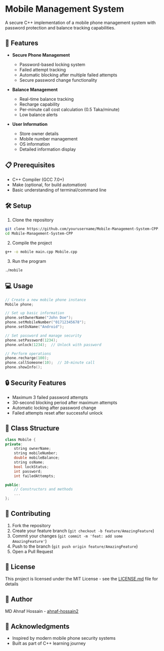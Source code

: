 # Mobile Management System

A secure C++ implementation of a mobile phone management system with password protection and balance tracking capabilities.

## 🚀 Features

- **Secure Phone Management**
  - Password-based locking system
  - Failed attempt tracking
  - Automatic blocking after multiple failed attempts
  - Secure password change functionality

- **Balance Management**
  - Real-time balance tracking
  - Recharge capability
  - Per-minute call cost calculation (0.5 Taka/minute)
  - Low balance alerts

- **User Information**
  - Store owner details
  - Mobile number management
  - OS information
  - Detailed information display

## 📋 Prerequisites

- C++ Compiler (GCC 7.0+)
- Make (optional, for build automation)
- Basic understanding of terminal/command line

## 🛠️ Setup

1. Clone the repository
```bash
git clone https://github.com/yourusername/Mobile-Management-System-CPP.git
cd Mobile-Management-System-CPP
```

2. Compile the project
```bash
g++ -o mobile main.cpp Mobile.cpp
```

3. Run the program
```bash
./mobile
```

## 💻 Usage

```cpp
// Create a new mobile phone instance
Mobile phone;

// Set up basic information
phone.setOwnerName("John Doe");
phone.setMobileNumber("01712345678");
phone.setOsName("Android");

// Set password and manage security
phone.setPassword(1234);
phone.unlock(1234);  // Unlock with password

// Perform operations
phone.recharge(100);
phone.callSomeone(10);  // 10-minute call
phone.showInfo();
```

## 🔒 Security Features

- Maximum 3 failed password attempts
- 30-second blocking period after maximum attempts
- Automatic locking after password change
- Failed attempts reset after successful unlock

## 📱 Class Structure

```cpp
class Mobile {
private:
    string ownerName;
    string mobileNumber;
    double mobileBalance;
    string osName;
    bool lockStatus;
    int password;
    int failedAttempts;

public:
    // Constructors and methods
    ...
};
```

## 🤝 Contributing

1. Fork the repository
2. Create your feature branch (`git checkout -b feature/AmazingFeature`)
3. Commit your changes (`git commit -m 'feat: add some AmazingFeature'`)
4. Push to the branch (`git push origin feature/AmazingFeature`)
5. Open a Pull Request

## 📄 License

This project is licensed under the MIT License - see the [LICENSE.md](LICENSE.md) file for details

## 👤 Author

MD Ahnaf Hossain - [ahnaf-hossain2](https://github.com/ahnaf-hossain2)

## 🙏 Acknowledgments

- Inspired by modern mobile phone security systems
- Built as part of C++ learning journey
